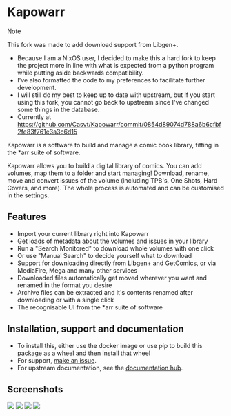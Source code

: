 # Kapowarr

> [!NOTE]
> This fork was made to add download support from Libgen+.
>
> - Because I am a NixOS user, I decided to make this a hard fork to keep the
    project more in line with what is expected from a python program while putting
    aside backwards compatibility.
> - I've also formatted the code to my preferences to facilitate further development.
> - I will still do my best to keep up to date with upstream, but if you start using
    this fork, you cannot go back to upstream since I've changed some things in the
    database.
> - Currently at https://github.com/Casvt/Kapowarr/commit/0854d89074d788a6b6cfbf2fe83f761e3a3c6d15

<!---
[![Docker Pulls](https://img.shields.io/docker/pulls/mrcas/kapowarr.svg)](https://hub.docker.com/r/mrcas/kapowarr)
-->

Kapowarr is a software to build and manage a comic book library, fitting in
the *arr suite of software.

Kapowarr allows you to build a digital library of comics. You can add volumes,
map them to a folder and start managing! Download, rename, move and convert
issues of the volume (including TPB's, One Shots, Hard Covers, and more). The
whole process is automated and can be customised in the settings.

## Features

- Import your current library right into Kapowarr
- Get loads of metadata about the volumes and issues in your library
- Run a "Search Monitored" to download whole volumes with one click
- Or use "Manual Search" to decide yourself what to download
- Support for downloading directly from Libgen+ and GetComics, or via MediaFire,
  Mega and many other services
- Downloaded files automatically get moved wherever you want and renamed in the
  format you desire
- Archive files can be extracted and it's contents renamed after downloading or
  with a single click
- The recognisable UI from the *arr suite of software

## Installation, support and documentation

- To install this, either use the docker image or use pip to build this package
  as a wheel and then install that wheel
- For support, [make an issue](https://github.com/matt1432/Kapowarr/issues).
- For upstream documentation, see the [documentation hub](https://casvt.github.io/Kapowarr/).

## Screenshots

![](https://github.com/user-attachments/assets/04656209-288e-4263-a2df-93e06758c443)
![](https://github.com/user-attachments/assets/3fa8177c-f016-4cbd-b73e-6b577840b08e)
![](https://github.com/user-attachments/assets/69d59c21-3983-4acc-8777-ae0c7b65fdff)
![](https://github.com/user-attachments/assets/6e26c4e9-3c75-4b2c-b853-9fe2b56c9617)
